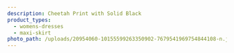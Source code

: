```yaml
---
description: Cheetah Print with Solid Black
product_types:
  - womens-dresses
  - maxi-skirt
photo_path: /uploads/20954060-10155599263350902-7679541969754844108-n.jpg
---
```

